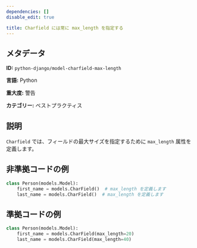 ```yaml
---
dependencies: []
disable_edit: true

title: Charfield には常に max_length を指定する
---
```

## メタデータ
**ID:** `python-django/model-charfield-max-length`

**言語:** Python

**重大度:** 警告

**カテゴリー:** ベストプラクティス

## 説明
`Charfield` では、フィールドの最大サイズを指定するために `max_length` 属性を定義します。

## 非準拠コードの例
```python
class Person(models.Model):
    first_name = models.CharField()  # max_length を定義します
    last_name = models.CharField()  # max_length を定義します
```

## 準拠コードの例
```python
class Person(models.Model):
    first_name = models.CharField(max_length=20)
    last_name = models.CharField(max_length=40)
```

